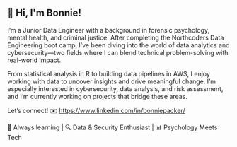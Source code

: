 ## 👋 Hi, I'm Bonnie!

I’m a Junior Data Engineer with a background in forensic psychology, mental health, and criminal justice. After completing the Northcoders Data Engineering boot camp, I’ve been diving into the world of data analytics and cybersecurity—two fields where I can blend technical problem-solving with real-world impact.

From statistical analysis in R to building data pipelines in AWS, I enjoy working with data to uncover insights and drive meaningful change. I’m especially interested in cybersecurity, data analysis, and risk assessment, and I’m currently working on projects that bridge these areas.


Let’s connect!
✉️ https://www.linkedin.com/in/bonniepacker/


🚀 Always learning | 🔍 Data & Security Enthusiast | 📊 Psychology Meets Tech
